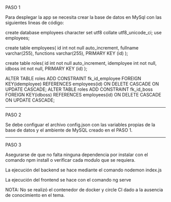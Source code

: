 PASO 1

Para desplegar la app se necesita crear la base de datos en MySql con las siguientes lineas de código:

create database employees character set utf8 collate utf8_unicode_ci;
use employees;

create table employees(
	id int not null auto_increment,
    fullname varchar(255),
    functions varchar(255),
    PRIMARY KEY (id)
);

create table roles(
	id int not null auto_increment,
    idemployee int not null,
    idboss int not null,
    PRIMARY KEY (id)
); 

ALTER TABLE roles ADD CONSTRAINT fk_id_employee FOREIGN KEY(idemployee) REFERENCES employees(id) ON DELETE CASCADE ON UPDATE CASCADE;
ALTER TABLE roles ADD CONSTRAINT fk_id_boss FOREIGN KEY(idboss) REFERENCES employees(id) ON DELETE CASCADE ON UPDATE CASCADE;

-------------------------------------------------------------------------------------------------------------------------------
PASO 2

Se debe configuar el archivo config.json con las variables propias de la base de datos y el ambiente de MySQL creado en el PASO 1.

--------------------------------------------------------------------------------------------------------------------------------

PASO 3

Asegurarse de que no falta ninguna dependencia por instalar con el comando npm install o verificar cada modulo que se requiera.

La ejecución del backend se hace mediante el comando nodemon index.js

La ejecución del frontend se hace con el comando ng serve


NOTA: No se realizó el contenedor de docker y circle CI dado a la ausencia de conocimiento en el tema.

